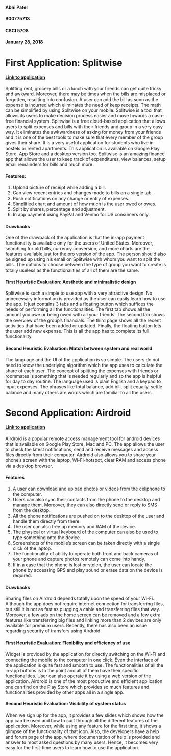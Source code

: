 #### Abhi Patel
#### B00775713
#### CSCI 5708 
#### January 28, 2018

# First Application: Splitwise
#### [Link to application](https://www.splitwise.com/mobile)

Splitting rent, grocery bills or a lunch with your friends can get quite tricky and awkward. Moreover, there may be times when the bills are misplaced or forgotten, resulting into confusion. A user can add the bill as soon as the expense is incurred which eliminates the need of keep receipts. The math can be simplified by using Splitwise on your mobile. Splitwise is a tool that allows its users to make decision process easier and move towards a cash-free financial system.
Splitwise is a free cloud-based application that allows users to split expenses and bills with their friends and group in a very easy way. It eliminates the awkwardness of asking for money from your friends and it is one of the best tools to make sure that every member of the group gives their share. It is a very useful application for students who live in hostels or rented apartments.  This application is available on Google Play Store, App Store and a desktop version too.
Splitwise is an amazing finance app that allows the user to keep track of expenditures, view balances, setup email remainders for bills and much more.
#### Features:
1)	Upload picture of receipt while adding a bill.
2)	Can view recent entries and changes made to bills on a single tab.
3)	Push notifications on any change or entry of expenses.
4)	Simplified chart and amount of how much is the user owed or owes.
5)	Split by shares, percentage and adjustment.
6)	In app payment using PayPal and Venmo for US consumers only.
#### Drawbacks
One of the drawback of the application is that the in-app payment functionality is available only for the users of United States. Moreover, searching for old bills, currency conversion, and more charts are the features available just for the pro version of the app. The person should also be signed up using his email on Splitwise with whom you want to split the bills. The options to choose between the type of group you want to create is totally useless as the functionalities of all of them are the same.

#### First Heuristic Evaluation: Aesthetic and minimalistic design
Splitwise is such a simple to use app with a very attractive design. No unnecessary information is provided as the user can easily learn how to use the app. It just contains 3 tabs and a floating button which suffices the needs of performing all the functionalities. The first tab shows all the amount you owe or being owed with all your friends. The second tab shows the overview of the group’s financials. The third page shows all the recent activities that have been added or updated. Finally, the floating button lets the user add new expense. This is all the app has to complete its full functionality.

#### Second Heuristic Evaluation: Match between system and real world
The language and the UI of the application is so simple. The users do not need to know the underlying algorithm which the app uses to calculate the share of each user. The concept of splitting the expenses with friends or roommates is something that is needed regularly and so the app is helpful for day to day routine. The language used is plain English and a keypad to input expenses. The phrases like total balance, add bill, split equally, settle balance and many others are words which are familiar to all the users.

# Second Application: Airdroid
#### [Link to application](https://play.google.com/store/apps/details?id=com.sand.airdroid&hl=en)
Airdroid is a popular remote access management tool for android devices that is available on Google Play Store, Mac and PC. The app allows the user to check the latest notifications, send and receive messages and access files directly from their computer. Airdroid also allows you to share your phone’s screen with the laptop, Wi-Fi-hotspot, clear RAM and access phone via a desktop browser.   

#### Features
1)	A user can download and upload photos or videos from the cellphone to the computer.
2)	Users can also sync their contacts from the phone to the desktop and manage them. Moreover, they can also directly send or reply to SMS from the desktop.
3)	All the phone notifications are pushed on to the desktop of the user and handle them directly from there.
4)	The user can also free up memory and RAM of the device.
5)	The physical or virtual keyboard of the computer can also be used to type something onto the device.
6)	Screenshots of the mobile’s screen can be taken directly with a single click of the laptop.
7)	The functionality of ability to operate both front and back cameras of your phone and capture photos remotely can come into handy.
8)	If in a case that the phone is lost or stolen, the user can locate the phone by accessing GPS and play sound or erase data on the device is required.
#### Drawbacks
Sharing files on Airdroid depends totally upon the speed of your Wi-Fi. Although the app does not require internet connection for transferring files, but still it is not as fast as plugging a cable and transferring files that way. Moreover, a few ads on the home screen can be removed and a few extra features like transferring big files and linking more than 2 devices are only available for premium users.  Recently, there has also been an issue regarding security of transfers using Airdroid. 

#### First Heuristic Evaluation: Flexibility and efficiency of use
Widget is provided by the application for directly switching on the Wi-Fi and connecting the mobile to the computer in one click. Even the interface of the application is quite fast and smooth to use. The functionalities of all the in-app buttons is to the point and all of them have their specific functionalities. User can also operate it by using a web version of the application. Airdroid is one of the most productive and efficient application one can find on the Play Store which provides so much features and functionalities provided by other apps all in a single app.

#### Second Heuristic Evaluation: Visibility of system status
When we sign up for the app, it provides a few slides which shows how the app can be used and how to surf through all the different features of the application. Moreover, while using any feature for the first time, it shows a glimpse of the functionality of that icon. Also, the developers have a help and forum page of the app, where documentation of help is provided and answer to most asked questions by many users. Hence, it becomes very easy for the first-time users to learn how to use the application.
